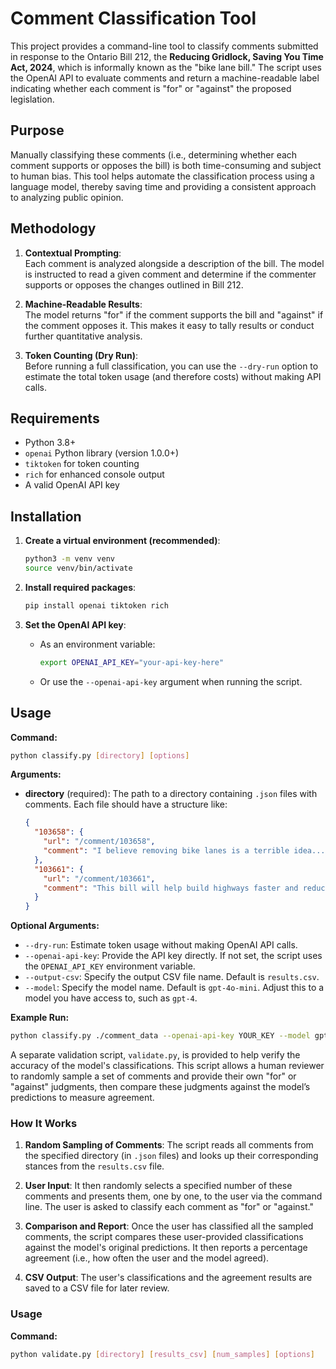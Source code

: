 # Comment Classification Tool

This project provides a command-line tool to classify comments submitted in response to the Ontario Bill 212, the **Reducing Gridlock, Saving You Time Act, 2024**, which is informally known as the "bike lane bill." The script uses the OpenAI API to evaluate comments and return a machine-readable label indicating whether each comment is "for" or "against" the proposed legislation.

## Purpose

Manually classifying these comments (i.e., determining whether each comment supports or opposes the bill) is both time-consuming and subject to human bias. This tool helps automate the classification process using a language model, thereby saving time and providing a consistent approach to analyzing public opinion.

## Methodology

1. **Contextual Prompting**:  
   Each comment is analyzed alongside a description of the bill. The model is instructed to read a given comment and determine if the commenter supports or opposes the changes outlined in Bill 212.

2. **Machine-Readable Results**:  
   The model returns "for" if the comment supports the bill and "against" if the comment opposes it. This makes it easy to tally results or conduct further quantitative analysis.

3. **Token Counting (Dry Run)**:  
   Before running a full classification, you can use the `--dry-run` option to estimate the total token usage (and therefore costs) without making API calls.

## Requirements

- Python 3.8+
- `openai` Python library (version 1.0.0+)
- `tiktoken` for token counting
- `rich` for enhanced console output
- A valid OpenAI API key

## Installation

1. **Create a virtual environment (recommended)**:
    ```bash
    python3 -m venv venv
    source venv/bin/activate
    ```
   
2. **Install required packages**:
    ```bash
    pip install openai tiktoken rich
    ```

3. **Set the OpenAI API key**:
    - As an environment variable:
      ```bash
      export OPENAI_API_KEY="your-api-key-here"
      ```
    - Or use the `--openai-api-key` argument when running the script.

## Usage

**Command:**
```bash
python classify.py [directory] [options]
```

**Arguments:**
- **directory** (required): The path to a directory containing `.json` files with comments. Each file should have a structure like:
    ```json
    {
      "103658": {
        "url": "/comment/103658",
        "comment": "I believe removing bike lanes is a terrible idea..."
      },
      "103661": {
        "url": "/comment/103661",
        "comment": "This bill will help build highways faster and reduce congestion..."
      }
    }
    ```

**Optional Arguments:**
- `--dry-run`: Estimate token usage without making OpenAI API calls.
- `--openai-api-key`: Provide the API key directly. If not set, the script uses the `OPENAI_API_KEY` environment variable.
- `--output-csv`: Specify the output CSV file name. Default is `results.csv`.
- `--model`: Specify the model name. Default is `gpt-4o-mini`. Adjust this to a model you have access to, such as `gpt-4`.

**Example Run:**
```bash
python classify.py ./comment_data --openai-api-key YOUR_KEY --model gpt-4 --output-csv my_results.csv
```

A separate validation script, `validate.py`, is provided to help verify the accuracy of the model's classifications. This script allows a human reviewer to randomly sample a set of comments and provide their own "for" or "against" judgments, then compare these judgments against the model’s predictions to measure agreement.

### How It Works

1. **Random Sampling of Comments**:
   The script reads all comments from the specified directory (in `.json` files) and looks up their corresponding stances from the `results.csv` file.

2. **User Input**:
   It then randomly selects a specified number of these comments and presents them, one by one, to the user via the command line. The user is asked to classify each comment as "for" or "against."

3. **Comparison and Report**:
   Once the user has classified all the sampled comments, the script compares these user-provided classifications against the model's original predictions. It then reports a percentage agreement (i.e., how often the user and the model agreed).

4. **CSV Output**:
   The user's classifications and the agreement results are saved to a CSV file for later review.

### Usage

**Command:**
```bash
python validate.py [directory] [results_csv] [num_samples] [options]
```

